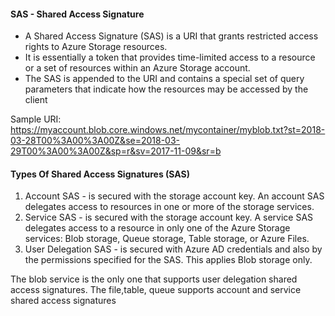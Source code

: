 
#### SAS - Shared Access Signature
- A Shared Access Signature (SAS) is a URI that grants restricted access rights to Azure Storage resources.
- It is essentially a token that provides time-limited access to a resource or a set of resources within an Azure Storage account.
- The SAS is appended to the URI and contains a special set of query parameters that indicate how the resources may be accessed by the client

Sample URI:
https://myaccount.blob.core.windows.net/mycontainer/myblob.txt?st=2018-03-28T00%3A00%3A00Z&se=2018-03-29T00%3A00%3A00Z&sp=r&sv=2017-11-09&sr=b

#### Types Of Shared Access Signatures (SAS)
1. Account SAS - is secured with the storage account key. An account SAS delegates access to resources in one or more of the storage services.
2. Service SAS -  is secured with the storage account key. A service SAS delegates access to a resource in only one of the Azure Storage services: Blob storage, Queue storage, Table storage, or Azure Files.
3. User Delegation SAS  - is secured with Azure AD credentials and also by the permissions specified for the SAS. This applies Blob storage only.


The blob service is the only one that supports user delegation shared access signatures.
The file,table, queue supports account and service shared access signatures 
